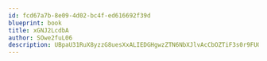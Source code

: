 ```yaml
---
id: fcd67a7b-8e09-4d02-bc4f-ed616692f39d
blueprint: book
title: xGNJ2LcdbA
author: SOwe2fuL06
description: UBpaU31RuX8yzzG8uesXxALIEDGHgwzZTN6NbXJlvAcCbOZTiF3s0r9FUOgImrkWXSBHMssZRQtlGxbDNDQVy8cXWEGjtevmjBpM
---
```

